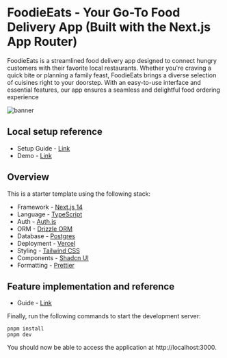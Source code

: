 <h1>FoodieEats - Your Go-To Food Delivery App (Built with the Next.js App Router)</h1>

<p>
FoodieEats is a streamlined food delivery app designed to connect hungry customers with their favorite local restaurants. Whether you're craving a quick bite or planning a family feast, FoodieEats brings a diverse selection of cuisines right to your doorstep. With an easy-to-use interface and essential features, our app ensures a seamless and delightful food ordering experience
</p>

![banner](https://github.com/user-attachments/assets/9843912c-832e-498c-846c-80f64bb5dbc4)
<br />
## Local setup reference
- Setup Guide - [Link](https://www.youtube.com/watch?v=vS8UA8n6-ic)
- Demo - [Link](https://foodie-eats.vercel.app/)

## Overview

This is a starter template using the following stack:

- Framework - [Next.js 14](https://nextjs.org/)
- Language - [TypeScript](https://www.typescriptlang.org)
- Auth - [Auth.js](https://authjs.dev)
- ORM - [Drizzle ORM](https://orm.drizzle.team/learn)
- Database - [Postgres](https://vercel.com/postgres)
- Deployment - [Vercel](https://vercel.com/docs/concepts/next.js/overview)
- Styling - [Tailwind CSS](https://tailwindcss.com)
- Components - [Shadcn UI](https://ui.shadcn.com/)
- Formatting - [Prettier](https://prettier.io)

## Feature implementation and reference
- Guide - [Link](https://www.notion.so/FoodieEats-Your-Go-To-Food-Delivery-App-2723baf0ac7f46a99f9eecdba3455ed8)


Finally, run the following commands to start the development server:

```
pnpm install
pnpm dev
```

You should now be able to access the application at http://localhost:3000.
